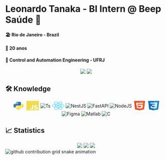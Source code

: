 # Leonardo Tanaka - BI Intern @ Beep Saúde 👋
#### 🏖️ Rio de Janeiro - Brazil
#### 🔞 20 anos
#### 📜 Control and Automation Engineering - UFRJ

<div align="center" >
    <a href = "mailto:leonardo.tanaka@poli.ufrj.br"><img src="https://img.shields.io/badge/Gmail-D14836?style=for-the-badge&logo=gmail&logoColor=white" target="_blank"></a>
    <a href="https://www.linkedin.com/in/leonardo-sdct/" target="_blank"><img src="https://img.shields.io/badge/LinkedIn-0077B5?style=for-the-badge&logo=linkedin&logoColor=white" target="_blank"></a> 
</div>

## 🛠 Knowledge

<div align="center" marginTop="60px">
  <img align="center" alt="Python" height="30" width="40" src="https://raw.githubusercontent.com/devicons/devicon/master/icons/python/python-original.svg">
  <img align="center" alt="Js" height="30" width="40" src="https://raw.githubusercontent.com/devicons/devicon/master/icons/javascript/javascript-plain.svg">
  <img align="center" alt="Ts" height="30" width="40" src="https://cdn.jsdelivr.net/gh/devicons/devicon/icons/typescript/typescript-original.svg" />
  <img align="center" alt="React" height="30" width="40" src="https://raw.githubusercontent.com/devicons/devicon/master/icons/react/react-original.svg">
  <img align="center" alt="NestJS" height="30" width="40" src="https://cdn.jsdelivr.net/gh/devicons/devicon/icons/nestjs/nestjs-plain.svg" />
  <img align="center" alt="FastAPI" height="30" width="40" src="https://cdn.jsdelivr.net/gh/devicons/devicon/icons/fastapi/fastapi-original.svg" />
  <img align="center" alt="NodeJS" height="30" width="40" src="https://cdn.jsdelivr.net/gh/devicons/devicon/icons/nodejs/nodejs-original.svg" />
  <img align="center" alt="HTML" height="30" width="40" src="https://raw.githubusercontent.com/devicons/devicon/master/icons/html5/html5-original.svg">
  <img align="center" alt="CSS" height="30" width="40" src="https://raw.githubusercontent.com/devicons/devicon/master/icons/css3/css3-original.svg">
  <img align="center" alt="Figma" height="30" width="40" src="https://cdn.jsdelivr.net/gh/devicons/devicon/icons/figma/figma-original.svg" />
  <img align="center" alt="Matlab" height="30" width="40" src="https://cdn.jsdelivr.net/gh/devicons/devicon/icons/matlab/matlab-original.svg" />
  <img align="center" alt="C" height="30" width="40" src="https://cdn.jsdelivr.net/gh/devicons/devicon/icons/c/c-original.svg" />
</div> 

## 📈 Statistics
 <div align="center" >
   <img  height="180em" src="https://github-readme-stats-sigma-five.vercel.app/api?username=leotanaka4&show_icons=true&theme=tokyonight&include_all_commits=true&count_private=true&hide_border=true"/>
   <img height="180em" src="https://github-readme-streak-stats.herokuapp.com/?user=leotanaka4&hide_border=true&show_icons=true&locale=en&layout=compact&theme=tokyonight&line_height=0" />
 <img height="180em" src="https://github-readme-stats-sigma-five.vercel.app/api/top-langs/?username=leotanaka4&hide_border=true&&layout=compact&langs_count=7&theme=tokyonight"/>
 </div>

<picture>
  <source media="(prefers-color-scheme: dark)" srcset="https://raw.githubusercontent.com/leotanaka4/leotanaka4/output/github-contribution-grid-snake-dark.svg">
  <source media="(prefers-color-scheme: light)" srcset="https://raw.githubusercontent.com/leotanaka4/leotanaka4/output/github-contribution-grid-snake.svg">
  <img alt="github contribution grid snake animation" src="https://raw.githubusercontent.com/leotanaka4/leotanaka4/output/github-contribution-grid-snake.svg">
</picture>

